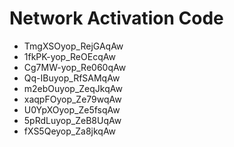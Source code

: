 # Network Activation Code
* TmgXSOyop_RejGAqAw
* 1fkPK-yop_ReOEcqAw
* Cg7MW-yop_Re060qAw
* Qq-IBuyop_RfSAMqAw
* m2ebOuyop_ZeqJkqAw
* xaqpFOyop_Ze79wqAw
* U0YpXOyop_Ze5fsqAw
* 5pRdLuyop_ZeB8UqAw
* fXS5Qeyop_Za8jkqAw